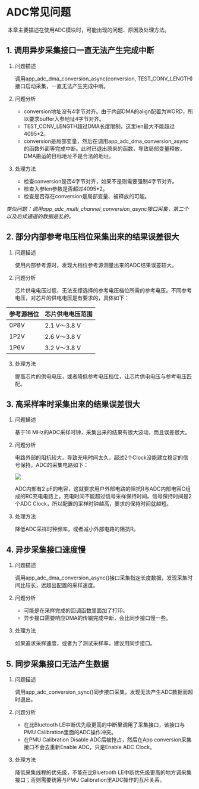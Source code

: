 # ADC常见问题

​	本章主要描述在使用ADC模块时，可能出现的问题、原因及处理方法。
## 1. 调用异步采集接口一直无法产生完成中断

1.  问题描述

    调用app_adc_dma_conversion_async(conversion, TEST_CONV_LENGTH)接口启动采集，一直无法产生完成中断。

2.  问题分析
    
    - conversion地址没有4字节对齐。由于内部DMA的align配置为WORD，所以要求buffer入参地址4字节对齐。
    - TEST_CONV_LENGTH超过DMA长度限制，这里len最大不能超过4095*2。
    - conversion是局部变量，然后在调用app_adc_dma_conversion_async的函数外面等完成中断。此时已退出原来的函数，导致局部变量释放，DMA搬运的目标地址不是合法的地址。
3.  处理方法
    - 检查conversion是否4字节对齐，如果不是则需要强制4字节对齐。
    - 检查入参len参数是否超过4095*2。
    - 检查是否存在conversion是局部变量、被释放的可能。

*类似问题：调用app_adc_multi_channel_conversion_async接口采集，第二个以及后续通道的数据是乱的。*



## 2. 部分内部参考电压档位采集出来的结果误差很大

1.  问题描述

    使用内部参考源时，发现大档位参考源测量出来的ADC结果误差较大。

2.  问题分析

    芯片供电电压过低，无法支撑选择的参考电压档位所需的参考电压。不同参考电压，对芯片的供电电压是有要求的，具体如下：


| 参考源档位 | 芯片供电电压范围 |
| ---------- | ---------------- |
| 0P8V       | 2.1 V～3.8 V     |
| 1P2V       | 2.6 V～3.8 V     |
| 1P6V       | 3.2 V～3.8 V     |


3.  处理方法

    提高芯片的供电电压，或者降低参考电压档位，让芯片供电电压与参考电压匹配。



## 3. 高采样率时采集出来的结果误差很大

1.  问题描述

    基于16 MHz的ADC采样时钟，采集出来的结果有很大波动，而且误差很大。

2.  问题分析

    电路外部的阻抗较大，导致充电时间太久，超过2个Clock没能建立稳定的信号保持。ADC的采集电路如下：

    ![](../../../_images/adc/3-1-1.png) 

    ADC内部有2 pF的电容，这就要求用户外部电路的阻抗R与ADC内部电容C组成的RC充电电路上，充电时间不能超过信号采样保持时间。信号保持时间是2个ADC Clock，所以配置的采样时钟越高，要求的保持时间就越短。

3.  处理方法

    降低ADC采样时钟频率，或者减小外部电路的阻抗R。



## 4. 异步采集接口速度慢

1.  问题描述

    调用app_adc_dma_conversion_async()接口采集指定长度数据，发现采集时间比较长，远超出配置的采样速度。

2.  问题分析
    - 可能是在采样完成的回调函数里面加了打印。
    - 异步接口需要响应DMA的传输完成中断，会比同步接口慢一些。

3.  处理方法

    如果追求采样速度，或者为了测试采样率，建议用同步接口。



## 5. 同步采集接口无法产生数据

1.  问题描述

    调用app_adc_conversion_sync()同步接口采集，发现无法产生ADC数据而超时退出。

2. 问题分析

   - 在比Bluetooth LE中断优先级更高的中断里调用了采集接口，该接口与PMU Calibration里面的ADC操作冲突。
   - 在PMU Calibration Disable ADC后被抢占，然后在App conversion采集接口不会去重新Enable ADC，只是Enable ADC Clock。

3.  处理方法

    降低采集线程的优先级，不能在比Bluetooth LE中断优先级更高的地方调采集接口；否则需要统筹与PMU Calibration里ADC操作的互斥关系。